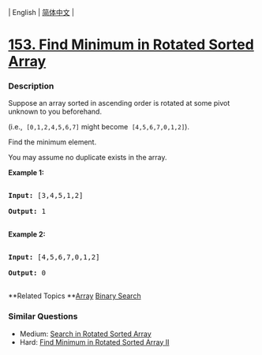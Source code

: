 | English | [简体中文](README.md) |

# [153. Find Minimum in Rotated Sorted Array](https://leetcode-cn.com/problems/find-minimum-in-rotated-sorted-array)
 ### Description
<p>Suppose an array sorted in ascending order is rotated at some pivot unknown to you beforehand.</p>

<p>(i.e., &nbsp;<code>[0,1,2,4,5,6,7]</code>&nbsp;might become &nbsp;<code>[4,5,6,7,0,1,2]</code>).</p>

<p>Find the minimum element.</p>

<p>You may assume no duplicate exists in the array.</p>

<p><strong>Example 1:</strong></p>

<pre>
<strong>Input:</strong> [3,4,5,1,2] 
<strong>Output:</strong> 1
</pre>

<p><strong>Example 2:</strong></p>

<pre>
<strong>Input:</strong> [4,5,6,7,0,1,2]
<strong>Output:</strong> 0
</pre>

**Related Topics	**[Array](https://leetcode-cn.com/tag/array) [Binary Search](https://leetcode-cn.com/tag/binary-search) 

### Similar Questions
 - Medium:	[Search in Rotated Sorted Array](https://leetcode-cn.com/problems/search-in-rotated-sorted-array) 
 - Hard:	[Find Minimum in Rotated Sorted Array II](https://leetcode-cn.com/problems/find-minimum-in-rotated-sorted-array-ii) 
